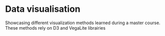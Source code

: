 # Data visualisation

Showcasing different visualization methods learned during a master course.
These methods rely on D3 and VegaLite librairies